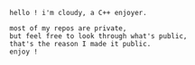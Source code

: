 	hello ! i'm cloudy, a C++ enjoyer.
 
	most of my repos are private,
 	but feel free to look through what's public,
  	that's the reason I made it public.
   	enjoy !

<!---
cloudy-oasis/cloudy-oasis is a ✨ special ✨ repository because its `README.md` (this file) appears on your GitHub profile.
You can click the Preview link to take a look at your changes.
--->

<!---
I mean, not to be boring, but I could've guessed
--->
